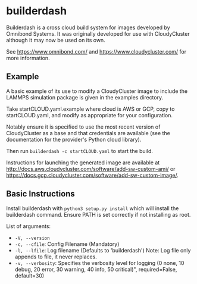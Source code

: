 # builderdash

Builderdash is a cross cloud build system for images developed by
Omnibond Systems.  It was originally developed for use with
CloudyCluster although it may now be used on its own.

See https://www.omnibond.com/ and https://www.cloudycluster.com/ for
more information.

## Example

A basic example of its use to modify a CloudyCluster image to include
the LAMMPS simulation package is given in the examples directory.

Take startCLOUD.yaml.example where cloud is AWS or GCP, copy to
startCLOUD.yaml, and modify as appropriate for your configuration.

Notably ensure it is specified to use the most recent version of
CloudyCluster as a base and that credentials are available (see the
documentation for the provider's Python cloud library).

Then run `builderdash -c startCLOUD.yaml` to start the build.

Instructions for launching the generated image are available at
http://docs.aws.cloudycluster.com/software/add-sw-custom-ami/ or
https://docs.gcp.cloudycluster.com/software/add-sw-custom-image/.

## Basic Instructions

Install builderdash with `python3 setup.py install` which will install
the builderdash command.  Ensure PATH is set correctly if not installing
as root.

List of arguments:  

* `-V, --version`
* `-c, --cfile`: Config Filename (Mandatory)  
* `-l, --lfile`: Log filename (Defaults to 'builderdash')  Note: Log
  file only appends to file, it never replaces.  
* `-v, --verbosity`: Specifies the verbosity level for logging (0 none,
  10 debug, 20 error, 30 warning, 40 info, 50 critical)",
  required=False, default=30)
